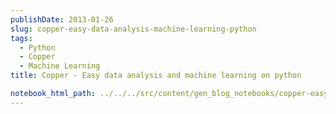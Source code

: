 ```yaml
---
publishDate: 2013-01-26
slug: copper-easy-data-analysis-machine-learning-python
tags:
  - Python
  - Copper
  - Machine Learning
title: Copper - Easy data analysis and machine learning on python

notebook_html_path: ../../../src/content/gen_blog_notebooks/copper-easy-data-analysis-machine-learning-python.html
---
```

